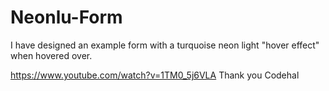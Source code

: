 # Neonlu-Form
I have designed an example form with a turquoise neon light "hover effect" when hovered over.

https://www.youtube.com/watch?v=1TM0_5j6VLA
Thank you Codehal
